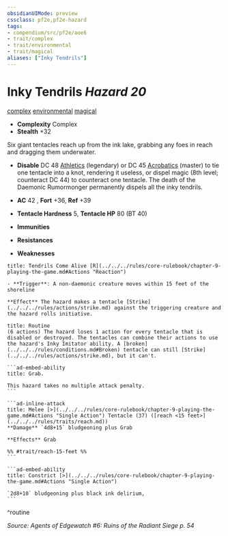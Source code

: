 ```yaml
---
obsidianUIMode: preview
cssclass: pf2e,pf2e-hazard
tags:
- compendium/src/pf2e/aoe6
- trait/complex
- trait/environmental
- trait/magical
aliases: ["Inky Tendrils"]
---
```

# Inky Tendrils *Hazard 20*  
[complex](../../../rules/traits/complex.md)  [environmental](../../../rules/traits/environmental.md)  [magical](../../../rules/traits/magical.md)  

- **Complexity** Complex
- **Stealth** +32  

Six giant tentacles reach up from the ink lake, grabbing any foes in reach and dragging them underwater.

- **Disable** DC 48 [Athletics](../../skills.md#Athletics) (legendary) or DC 45 [Acrobatics](../../skills.md#Acrobatics) (master) to tie one tentacle into a knot, rendering it useless, or dispel magic (8th level; counteract DC 44) to counteract one tentacle. The death of the Daemonic Rumormonger permanently dispels all the inky tendrils.  

- **AC** 42 , **Fort** +36, **Ref** +39
- **Tentacle Hardness** 5, **Tentacle HP** 80 (BT 40)
- **Immunities** 
- **Resistances** 
- **Weaknesses** 
     
```ad-embed-ability
title: Tendrils Come Alive [R](../../../rules/core-rulebook/chapter-9-playing-the-game.md#Actions "Reaction")

- **Trigger**: A non-daemonic creature moves within 15 feet of the shoreline

**Effect** The hazard makes a tentacle [Strike](../../../rules/actions/strike.md) against the triggering creature and the hazard rolls initiative.
```

````ad-pf2-summary
title: Routine
(6 actions) The hazard loses 1 action for every tentacle that is disabled or destroyed. The tentacles can combine their actions to use the hazard's Inky Imitator ability. A [broken](../../../rules/conditions.md#Broken) tentacle can still [Strike](../../../rules/actions/strike.md), but it can't.

```ad-embed-ability
title: Grab.

This hazard takes no multiple attack penalty.
```

```ad-inline-attack
title: Melee [>](../../../rules/core-rulebook/chapter-9-playing-the-game.md#Actions "Single Action") Tentacle (37) ([reach <15 feet>](../../../rules/traits/reach.md))
**Damage** `4d8+15` bludgeoning plus Grab 
 
**Effects** Grab

%% #trait/reach-15-feet %%
```

```ad-embed-ability
title: Constrict [>](../../../rules/core-rulebook/chapter-9-playing-the-game.md#Actions "Single Action")

`2d8+10` bludgeoning plus black ink delirium,
```
````
^routine

*Source: Agents of Edgewatch #6: Ruins of the Radiant Siege p. 54*
